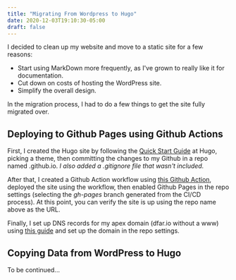 ```yaml
---
title: "Migrating From Wordpress to Hugo"
date: 2020-12-03T19:10:30-05:00
draft: false
---
```


I decided to clean up my website and move to a static site for a few reasons:

* Start using MarkDown more frequently, as I've grown to really like it for documentation.
* Cut down on costs of hosting the WordPress site.
* Simplify the overall design.

In the migration process, I had to do a few things to get the site fully migrated over.

## Deploying to Github Pages using Github Actions

First, I created the Hugo site by following the
[Quick Start Guide](https://gohugo.io/getting-started/quick-start/) at Hugo,
picking a theme, then committing the changes to my Github in a repo named <username>.github.io. _I also added a
_.gitignore_ file that wasn't included._

After that, I created a Github Action workflow using
[this Github Action](https://github.com/peaceiris/actions-hugo), deployed the
site using the workflow, then enabled Github Pages in the repo settings
(selecting the _gh-pages_ branch generated from the CI/CD process). At this point,
you can verify the site is up using the repo name above as the URL.

Finally, I set up DNS records for my apex domain (dfar.io without a www) using
[this guide](https://docs.github.com/en/free-pro-team@latest/github/working-with-github-pages/managing-a-custom-domain-for-your-github-pages-site#configuring-an-apex-domain)
and set up the domain in the repo settings.

## Copying Data from WordPress to Hugo

To be continued...